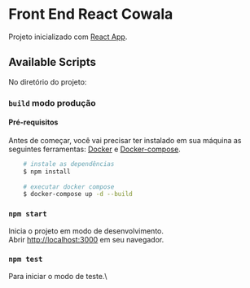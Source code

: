 # Front End React Cowala

Projeto inicializado com [React App](https://github.com/facebook/create-react-app).

## Available Scripts

No diretório do projeto:

### `build` modo produção
#### Pré-requisitos

Antes de começar, você vai precisar ter instalado em sua máquina as seguintes ferramentas:
[Docker](https://docs.docker.com/compose/gettingstarted/) e [Docker-compose](https://docs.docker.com/compose/install/). 

```bash
    # instale as dependências
    $ npm install
    
    # executar docker compose
    $ docker-compose up -d --build
```
### `npm start`

Inicia o projeto em modo de desenvolvimento.\
Abrir [http://localhost:3000](http://localhost:3000) em seu navegador.

### `npm test`

Para iniciar o modo de teste.\
